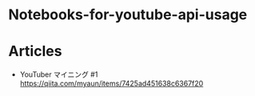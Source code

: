 # Notebooks-for-youtube-api-usage

# Articles
- YouTuber マイニング #1 https://qiita.com/myaun/items/7425ad451638c6367f20
